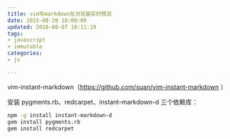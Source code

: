 ```yaml
---
title: vim写markdown在浏览器实时预览
date: 2015-08-20 18:09:00
updated: 2016-08-07 18:11:19
tags: 
- javascript
- immutable
categories: 
- js

---
```

vim-instant-markdown（https://github.com/suan/vim-instant-markdown ）

安装 pygments.rb、redcarpet、instant-markdown-d 三个依赖库：
```bash
npm -g install instant-markdown-d
gem install pygments.rb
gem install redcarpet
```

